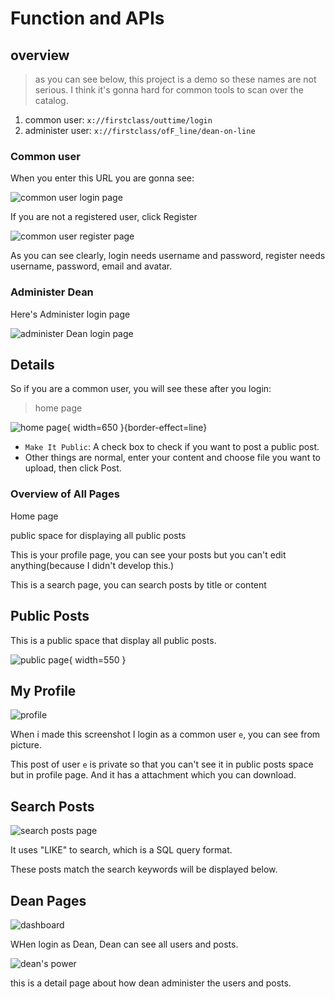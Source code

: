 # Function and APIs


## overview

>as you can see below, this project is a demo so these names are not serious.  I think it's gonna hard for common tools to scan over the catalog.

1. common user: `x://firstclass/outtime/login`
2. administer user: `x://firstclass/ofF_line/dean-on-line`




### Common user

<procedure title="Common user page" id="out-time">
    <step>
        <p>When you enter this URL you are gonna see:</p>
        <img src="o-t-login.png" alt="common user login page" border-effect="line"/>
    </step>
    <step>
        <p>If you are not a registered user, click Register</p>
        <img src="register.png" alt="common user register page" border-effect="line"/>
    </step>
    <step>
        <p>As you can see clearly, login needs  username and password, register needs username, password, email and avatar.</p>
    </step>
</procedure>


### Administer Dean

<procedure title="Administer Dean page" id="ofF_line">
    <step>
        <p>Here's Administer login page</p>
        <img src="dean-login.png" alt="administer Dean login page" border-effect="line"/>
    </step>
</procedure>


## Details

So if you are a common user, you will see these after you login:

>home page

![home page](home.png){ width=650 }{border-effect=line}

- `Make It Public`: A check box to check if you want to post a public post.
- Other things are normal, enter your content and choose file you want to upload, then click <shortcut>Post</shortcut>.



### Overview of All Pages


<tabs>
    <tab title="Off-Line">
        <p>Home page</p>
    </tab>
    <tab title="Public Posts">
        <p>public space for displaying all public posts</p>
    </tab>
    <tab title="My Profile">
        <p>This is your profile page, you can see your posts but you can't edit anything(because I didn't develop this.)</p>
    </tab>
    <tab title="Search Posts">
        <p>This is a search page, you can search posts by title or content</p>
    </tab>
</tabs>



## Public Posts



This is a public space that display all public posts.


![public page](public-posts.png){ width=550 }



## My Profile


![profile](profile.png)

When i made this screenshot I login as a common user `e`, you can see from picture.

This post of user `e` is private so that you can't see it in public posts space but in profile page. And it has a attachment which you can download.


## Search Posts

![search posts page](search.png)

It uses "LIKE" to search, which is a SQL query format.

These posts match the search keywords will be displayed below.


## Dean Pages


![dashboard](re-connect.png)

WHen login as Dean, Dean can see all users and posts.


![dean's power](dean-detials.png)

this is a detail page about how dean administer the users and posts.
